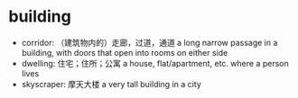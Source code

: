 # building

- corridor: （建筑物内的）走廊，过道，通道 a long narrow passage in a building, with doors that open into rooms on either side
- dwelling: 住宅；住所；公寓 a house, flat/apartment, etc. where a person lives
- skyscraper: 摩天大楼 a very tall building in a city
